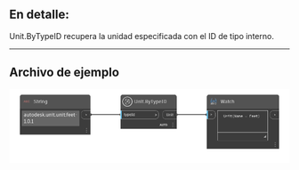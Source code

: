 ## En detalle:
Unit.ByTypeID recupera la unidad especificada con el ID de tipo interno.
___
## Archivo de ejemplo

![Unit.ByTypeID](./DynamoUnits.Unit.ByTypeID_img.png)
